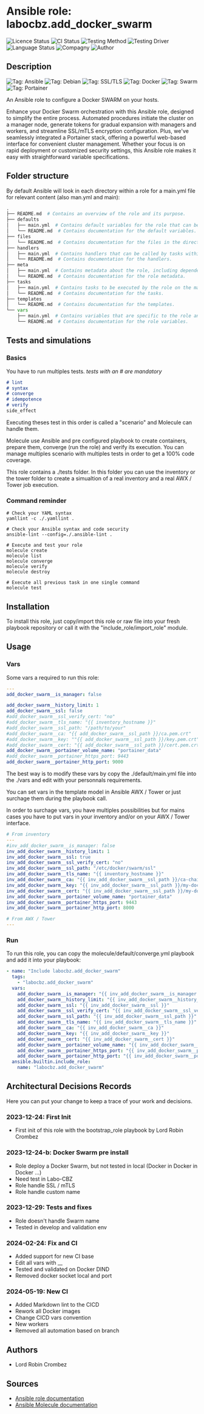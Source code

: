 # Ansible role: labocbz.add_docker_swarm

![Licence Status](https://img.shields.io/badge/licence-MIT-brightgreen)
![CI Status](https://img.shields.io/badge/CI-success-brightgreen)
![Testing Method](https://img.shields.io/badge/Testing%20Method-Ansible%20Molecule-blueviolet)
![Testing Driver](https://img.shields.io/badge/Testing%20Driver-docker-blueviolet)
![Language Status](https://img.shields.io/badge/language-Ansible-red)
![Compagny](https://img.shields.io/badge/Compagny-Labo--CBZ-blue)
![Author](https://img.shields.io/badge/Author-Lord%20Robin%20Crombez-blue)

## Description

![Tag: Ansible](https://img.shields.io/badge/Tech-Ansible-orange)
![Tag: Debian](https://img.shields.io/badge/Tech-Debian-orange)
![Tag: SSL/TLS](https://img.shields.io/badge/Tech-SSL%2FTLS-orange)
![Tag: Docker](https://img.shields.io/badge/Tech-Docker-orange)
![Tag: Swarm](https://img.shields.io/badge/Tech-Swarm-orange)
![Tag: Portainer](https://img.shields.io/badge/Tech-Portainer-orange)

An Ansible role to configure a Docker SWARM on your hosts.

Enhance your Docker Swarm orchestration with this Ansible role, designed to simplify the entire process. Automated procedures initiate the cluster on a manager node, generate tokens for gradual expansion with managers and workers, and streamline SSL/mTLS encryption configuration. Plus, we've seamlessly integrated a Portainer stack, offering a powerful web-based interface for convenient cluster management. Whether your focus is on rapid deployment or customized security settings, this Ansible role makes it easy with straightforward variable specifications.

## Folder structure

By default Ansible will look in each directory within a role for a main.yml file for relevant content (also man.yml and main):

```PYTHON
.
├── README.md  # Contains an overview of the role and its purpose.
├── defaults
│   ├── main.yml  # Contains default variables for the role that can be overridden by users.
│   └── README.md  # Contains documentation for the default variables.
├── files
│   └── README.md  # Contains documentation for the files in the directory.
├── handlers
│   ├── main.yml  # Contains handlers that can be called by tasks within the role.
│   └── README.md  # Contains documentation for the handlers.
├── meta
│   ├── main.yml  # Contains metadata about the role, including dependencies and supported platforms.
│   └── README.md  # Contains documentation for the role metadata.
├── tasks
│   ├── main.yml  # Contains tasks to be executed by the role on the managed nodes.
│   └── README.md  # Contains documentation for the tasks.
├── templates
│   └── README.md  # Contains documentation for the templates.
└── vars
    ├── main.yml  # Contains variables that are specific to the role and are not meant to be overridden.
    └── README.md  # Contains documentation for the role variables.
```

## Tests and simulations

### Basics

You have to run multiples tests. *tests with an # are mandatory*

```MARKDOWN
# lint
# syntax
# converge
# idempotence
# verify
side_effect
```

Executing theses test in this order is called a "scenario" and Molecule can handle them.

Molecule use Ansible and pre configured playbook to create containers, prepare them, converge (run the role) and verify its execution.
You can manage multiples scenario with multiples tests in order to get a 100% code coverage.

This role contains a ./tests folder. In this folder you can use the inventory or the tower folder to create a simualtion of a real inventory and a real AWX / Tower job execution.

### Command reminder

```SHELL
# Check your YAML syntax
yamllint -c ./.yamllint .

# Check your Ansible syntax and code security
ansible-lint --config=./.ansible-lint .

# Execute and test your role
molecule create
molecule list
molecule converge
molecule verify
molecule destroy

# Execute all previous task in one single command
molecule test
```

## Installation

To install this role, just copy/import this role or raw file into your fresh playbook repository or call it with the "include_role/import_role" module.

## Usage

### Vars

Some vars a required to run this role:

```YAML
---
add_docker_swarm__is_manager: false

add_docker_swarm__history_limit: 1
add_docker_swarm__ssl: false
#add_docker_swarm__ssl_verify_cert: "no"
#add_docker_swarm__tls_name: "{{ inventory_hostname }}"
#add_docker_swarm__ssl_path: "/path/to/your"
#add_docker_swarm__ca: "{{ add_docker_swarm__ssl_path }}/ca.pem.crt"
#add_docker_swarm__key: ""{{ add_docker_swarm__ssl_path }}/key.pem.crt"
#add_docker_swarm__cert: "{{ add_docker_swarm__ssl_path }}/cert.pem.crt"
add_docker_swarm__portainer_volume_name: "portainer_data"
#add_docker_swarm__portainer_https_port: 9443
add_docker_swarm__portainer_http_port: 9000

```

The best way is to modify these vars by copy the ./default/main.yml file into the ./vars and edit with your personnals requirements.

You can set vars in the template model in Ansible AWX / Tower or just surchage them during the playbook call.

In order to surchage vars, you have multiples possibilities but for mains cases you have to put vars in your inventory and/or on your AWX / Tower interface.

```YAML
# From inventory
---
#inv_add_docker_swarm__is_manager: false
inv_add_docker_swarm__history_limit: 1
inv_add_docker_swarm__ssl: true
inv_add_docker_swarm__ssl_verify_cert: "no"
inv_add_docker_swarm__ssl_path: "/etc/docker/swarm/ssl"
inv_add_docker_swarm__tls_name: "{{ inventory_hostname }}"
inv_add_docker_swarm__ca: "{{ inv_add_docker_swarm__ssl_path }}/ca-chain.pem.crt"
inv_add_docker_swarm__key: "{{ inv_add_docker_swarm__ssl_path }}/my-docker-swarm-cluster.domain.tld.pem.key"
inv_add_docker_swarm__cert: "{{ inv_add_docker_swarm__ssl_path }}/my-docker-swarm-cluster.domain.tld.pem.crt"
inv_add_docker_swarm__portainer_volume_name: "portainer_data"
inv_add_docker_swarm__portainer_https_port: 9443
inv_add_docker_swarm__portainer_http_port: 8000

```

```YAML
# From AWX / Tower
---

```

### Run

To run this role, you can copy the molecule/default/converge.yml playbook and add it into your playbook:

```YAML
- name: "Include labocbz.add_docker_swarm"
  tags:
    - "labocbz.add_docker_swarm"
  vars:
    add_docker_swarm__is_manager: "{{ inv_add_docker_swarm__is_manager }}"
    add_docker_swarm__history_limit: "{{ inv_add_docker_swarm__history_limit }}"
    add_docker_swarm__ssl: "{{ inv_add_docker_swarm__ssl }}"
    add_docker_swarm__ssl_verify_cert: "{{ inv_add_docker_swarm__ssl_verify_cert }}"
    add_docker_swarm__ssl_path: "{{ inv_add_docker_swarm__ssl_path }}"
    add_docker_swarm__tls_name: "{{ inv_add_docker_swarm__tls_name }}"
    add_docker_swarm__ca: "{{ inv_add_docker_swarm__ca }}"
    add_docker_swarm__key: "{{ inv_add_docker_swarm__key }}"
    add_docker_swarm__cert: "{{ inv_add_docker_swarm__cert }}"
    add_docker_swarm__portainer_volume_name: "{{ inv_add_docker_swarm__portainer_volume_name }}"
    add_docker_swarm__portainer_https_port: "{{ inv_add_docker_swarm__portainer_https_port }}"
    add_docker_swarm__portainer_http_port: "{{ inv_add_docker_swarm__portainer_http_port }}"
  ansible.builtin.include_role:
    name: "labocbz.add_docker_swarm"
```

## Architectural Decisions Records

Here you can put your change to keep a trace of your work and decisions.

### 2023-12-24: First Init

* First init of this role with the bootstrap_role playbook by Lord Robin Crombez

### 2023-12-24-b: Docker Swarm pre install

* Role deploy a Docker Swarm, but not tested in local (Docker in Docker in Docker ...)
* Need test in Labo-CBZ
* Role handle SSL / mTLS
* Role handle custom name

### 2023-12-29: Tests and fixes

* Role doesn't handle Swarm name
* Tested in develop and validation env

### 2024-02-24: Fix and CI

* Added support for new CI base
* Edit all vars with __
* Tested and validated on Docker DIND
* Removed docker socket local and port

### 2024-05-19: New CI

* Added Markdown lint to the CICD
* Rework all Docker images
* Change CICD vars convention
* New workers
* Removed all automation based on branch

## Authors

* Lord Robin Crombez

## Sources

* [Ansible role documentation](https://docs.ansible.com/ansible/latest/playbook_guide/playbooks_reuse_roles.html)
* [Ansible Molecule documentation](https://molecule.readthedocs.io/)
